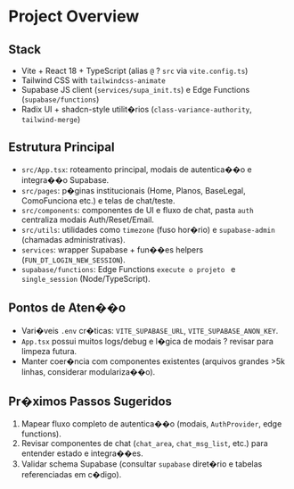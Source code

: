 # Project Overview

## Stack
- Vite + React 18 + TypeScript (alias `@` ? `src` via `vite.config.ts`)
- Tailwind CSS with `tailwindcss-animate`
- Supabase JS client (`services/supa_init.ts`) e Edge Functions (`supabase/functions`)
- Radix UI + shadcn-style utilit�rios (`class-variance-authority`, `tailwind-merge`)

## Estrutura Principal
- `src/App.tsx`: roteamento principal, modais de autentica��o e integra��o Supabase.
- `src/pages`: p�ginas institucionais (Home, Planos, BaseLegal, ComoFunciona etc.) e telas de chat/teste.
- `src/components`: componentes de UI e fluxo de chat, pasta `auth` centraliza modais Auth/Reset/Email.
- `src/utils`: utilidades como `timezone` (fuso hor�rio) e `supabase-admin` (chamadas administrativas).
- `services`: wrapper Supabase + fun��es helpers (`FUN_DT_LOGIN_NEW_SESSION`).
- `supabase/functions`: Edge Functions `execute o projeto
` e `single_session` (Node/TypeScript).

## Pontos de Aten��o
- Vari�veis `.env` cr�ticas: `VITE_SUPABASE_URL`, `VITE_SUPABASE_ANON_KEY`.
- `App.tsx` possui muitos logs/debug e l�gica de modais ? revisar para limpeza futura.
- Manter coer�ncia com componentes existentes (arquivos grandes >5k linhas, considerar modulariza��o).

## Pr�ximos Passos Sugeridos
1. Mapear fluxo completo de autentica��o (modais, `AuthProvider`, edge functions).
2. Revisar componentes de chat (`chat_area`, `chat_msg_list`, etc.) para entender estado e integra��es.
3. Validar schema Supabase (consultar `supabase` diret�rio e tabelas referenciadas em c�digo).
